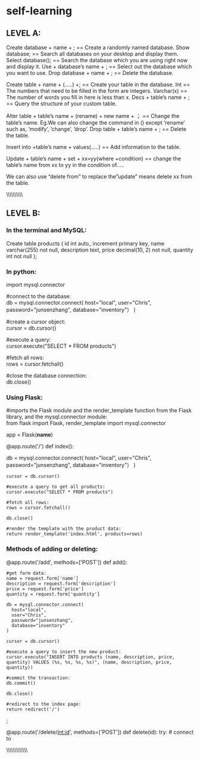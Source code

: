# self-learning




## LEVEL A:

Create database  + name + ; ==  Create a randomly named database.
Show database;              ==   Search all databases on your desktop and display them.
Select database();          ==  Search the database which you are using right now and display it.
Use + database’s name + ;   ==   Select out the database which you want to use.
Drop database + name + ;    ==   Delete the database. 


Create table + name + (.....)  +; == Create your table in the database.
Int == The numbers that need to be filled in the form are integers.
Varchar(x) ==  The number of words you fill in here is less than x.
Decs + table’s name + ;           ==  Query the structure of your custom table.





Alter table + table’s name + (rename) + new name + ； ==  Change the table’s name.
Eg.We can also change the command in () except ‘rename’ such as, ‘modify’, ’change’, ’drop’.
Drop table + table’s name + ;  ==  Delete the table.


Insert into +table’s name + values(.....) == Add information to the table.



Update + table’s name + set + xx=yy(where +condition) == change the table’s name from xx to yy in the condition of.....

We can also use “delete from” to replace the”update”  means delete xx from the table.



\\\\\\\\\\\\\\\\\\\





## LEVEL B:


### In the terminal and MySQL:

Create table products (
    id int auto_ increment primary key, 
    name varchar(255) not null,
    description text,
    price decimal(10, 2) not null,
    quantity int not null
);


### In python:

import mysql.connector

#connect to the database:    
db = mysql.connector.connect(
  host="local",
  user="Chris",
  password="junsenzhang",
  database="inventory"）
)

#create a cursor object:    
cursor = db.cursor()

#execute a query:    
cursor.execute("SELECT * FROM products")

#fetch all rows:    
rows = cursor.fetchall()
   
#close the database connection:    
db.close()



### Using Flask:

#imports the Flask module and the render_template function from the Flask library, and the mysql.connector module:      
from flask import Flask, render_template
import mysql.connector

app = Flask(__name__)

@app.route('/')
def index():   
  
  db = mysql.connector.connect(
   host="local",
   user="Chris",
   password="junsenzhang",
   database="inventory"）
  )

    cursor = db.cursor()

    #execute a query to get all products:   
    cursor.execute("SELECT * FROM products")

    #fetch all rows:    
    rows = cursor.fetchall()

    db.close()

    #render the template with the product data:   
    return render_template('index.html', products=rows)




### Methods of adding or deleting:

@app.route('/add', methods=['POST'])
def add():
    
    #get form data:
    name = request.form['name']
    description = request.form['description']
    price = request.form['price']
    quantity = request.form['quantity']

    db = mysql.connector.connect(
      host="local",
      user="Chris",
      password="junsenzhang",
      database="inventory"
    )

    cursor = db.cursor()

    #execute a query to insert the new product:   
    cursor.execute("INSERT INTO products (name, description, price, quantity) VALUES (%s, %s, %s, %s)", (name, description, price, quantity))

    #commit the transaction:   
    db.commit()
    
    db.close()

    #redirect to the index page:     
    return redirect('/')

;

@app.route('/delete/<int:id>', methods=['POST'])
def delete(id):
    try:
        # connect to

\\\\\\\\\\\\\\\\\\\\\\\\\\




